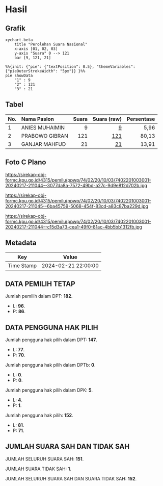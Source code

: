 # Hasil

## Grafik

```mermaid
xychart-beta
    title "Perolehan Suara Nasional"
    x-axis [01, 02, 03]
    y-axis "Suara" 0 --> 121
    bar [9, 121, 21]
```

```mermaid
%%{init: {"pie": {"textPosition": 0.5}, "themeVariables": {"pieOuterStrokeWidth": "5px"}} }%%
pie showData
    "1" : 9
    "2" : 121
    "3" : 21
```

## Tabel

| No. | Nama Paslon    | Suara | Suara (raw) | Persentase |
|:--- |:-------------- | -----:| -----------:| ----------:|
| 1   | ANIES MUHAIMIN | 9     | [9][p-1]    | 5,96       |
| 2   | PRABOWO GIBRAN | 121   | [121][p-2]  | 80,13      |
| 3   | GANJAR MAHFUD  | 21    | [21][p-3]   | 13,91      |


[p-1]: https://github.com/gigit-pemilu/pemilu-2024/blob/main/pilpres/hitung-suara/sub/74-sulawesi-tenggara/sub/02-konawe/sub/20-besulutu/sub/1003-besulutu/sub/001-tps/sub/paslon-1.txt
[p-2]: https://github.com/gigit-pemilu/pemilu-2024/blob/main/pilpres/hitung-suara/sub/74-sulawesi-tenggara/sub/02-konawe/sub/20-besulutu/sub/1003-besulutu/sub/001-tps/sub/paslon-2.txt
[p-3]: https://github.com/gigit-pemilu/pemilu-2024/blob/main/pilpres/hitung-suara/sub/74-sulawesi-tenggara/sub/02-konawe/sub/20-besulutu/sub/1003-besulutu/sub/001-tps/sub/paslon-3.txt

## Foto C Plano

https://sirekap-obj-formc.kpu.go.id/4315/pemilu/ppwp/74/02/20/10/03/7402201003001-20240217-211044--3077da8a-7572-49bd-a27c-9d9e812d702b.jpg

https://sirekap-obj-formc.kpu.go.id/4315/pemilu/ppwp/74/02/20/10/03/7402201003001-20240217-211045--6ba45759-5068-454f-83cd-a83c87ba229d.jpg

https://sirekap-obj-formc.kpu.go.id/4315/pemilu/ppwp/74/02/20/10/03/7402201003001-20240217-211044--c15d3a73-cea1-49f0-81ac-4bb5bb1312fb.jpg


## Metadata

| Key        | Value               |
| ---------- | ------------------- |
| Time Stamp | 2024-02-21 22:00:00 |


## DATA PEMILIH TETAP

Jumlah pemilih dalam DPT: **182**.
 * L: **96**.
 * P: **86**.

## DATA PENGGUNA HAK PILIH

Jumlah pengguna hak pilih dalam DPT: **147**.
 * L: **77**.
 * P: **70**.

Jumlah pengguna hak pilih dalam DPTb: **0**.
 * L: **0**.
 * P: **0**.

Jumlah pengguna hak pilih dalam DPK: **5**.
 * L: **4**.
 * P: **1**.

Jumlah pengguna hak pilih: **152**.
 * L: **81**.
 * P: **71**.

## JUMLAH SUARA SAH DAN TIDAK SAH

JUMLAH SELURUH SUARA SAH: **151**.

JUMLAH SUARA TIDAK SAH: **1**.

JUMLAH SELURUH SUARA SAH DAN SUARA TIDAK SAH: **152**.


